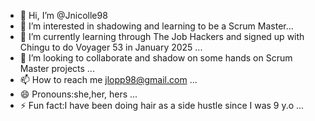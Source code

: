 - 👋 Hi, I’m @Jnicolle98
- 👀 I’m interested in shadowing and learning to be a Scrum Master...
- 🌱 I’m currently learning through The Job Hackers and signed up with Chingu to do Voyager 53 in January 2025 ...
- 💞️ I’m looking to collaborate and shadow on some hands on Scrum Master projects ...
- 📫 How to reach me jlopp98@gmail.com ...
- 😄 Pronouns:she,her, hers  ...
- ⚡ Fun fact:I have been doing hair as a side hustle since I was 9 y.o ...

<!---
Jnicolle98/Jnicolle98 is a ✨ special ✨ repository because its `README.md` (this file) appears on your GitHub profile.
You can click the Preview link to take a look at your changes.
--->
